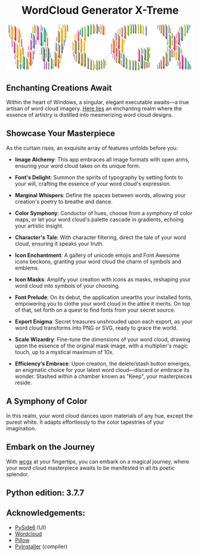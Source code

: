 <h1 align="center">WordCloud Generator X-Treme</h1>

<p align="center">
  <img src="wcgx.png" alt="wcgx">
</p>

## Enchanting Creations Await
Within the heart of Windows, a singular, elegant executable awaits—a true artisan of word cloud imagery. [Here lies](https://github.com/komtraya/wcgx/releases) an enchanting realm where the essence of artistry is distilled into mesmerizing word cloud designs.

## Showcase Your Masterpiece
As the curtain rises, an exquisite array of features unfolds before you:

- **Image Alchemy**: This app embraces all image formats with open arms, ensuring your word cloud takes on its unique form.

- **Font's Delight**: Summon the spirits of typography by setting fonts to your will, crafting the essence of your word cloud's expression.

- **Marginal Whispers**: Define the spaces between words, allowing your creation's poetry to breathe and dance.

- **Color Symphony**: Conductor of hues, choose from a symphony of color maps, or let your word cloud's palette cascade in gradients, echoing your artistic insight.

- **Character's Tale**: With character filtering, direct the tale of your word cloud, ensuring it speaks your truth.

- **Icon Enchantment**: A gallery of unicode emojis and Font Awesome icons beckons, granting your word cloud the charm of symbols and emblems.

- **Icon Masks**: Amplify your creation with icons as masks, reshaping your word cloud into symbols of your choosing.

- **Font Prelude**: On its debut, the application unearths your installed fonts, empowering you to clothe your word cloud in the attire it merits. On top of that, set forth on a quest to find fonts from your secret source.

- **Export Enigma**: Secret treasures unshrouded upon each export, as your word cloud transforms into PNG or SVG, ready to grace the world.

- **Scale Wizardry**: Fine-tune the dimensions of your word cloud, drawing upon the essence of the original mask image, with a multiplier's magic touch, up to a mystical maximum of 10x.

- **Efficiency’s Embrace**: Upon creation, the delete/stash button emerges, an enigmatic choice for your latest word cloud—discard or embrace its wonder. Stashed within a chamber known as "Keep", your masterpieces reside.

## A Symphony of Color
In this realm, your word cloud dances upon materials of any hue, except the purest white. It adapts effortlessly to the color tapestries of your imagination.

## Embark on the Journey
With [wcgx](https://github.com/komtraya/wcgx/releases) at your fingertips, you can embark on a magical journey, where your word cloud masterpiece awaits to be manifested in all its poetic splendor.


## Python edition: 3.7.7

## Acknowledgements:

- [PySide6](https://pypi.org/project/PySide6/) (UI)
- [Wordcloud](https://pypi.org/project/wordcloud/)
- [Pillow](https://pypi.org/project/Pillow/) 
- [PyInstaller](https://pypi.org/project/pyinstaller/) (compiler)
